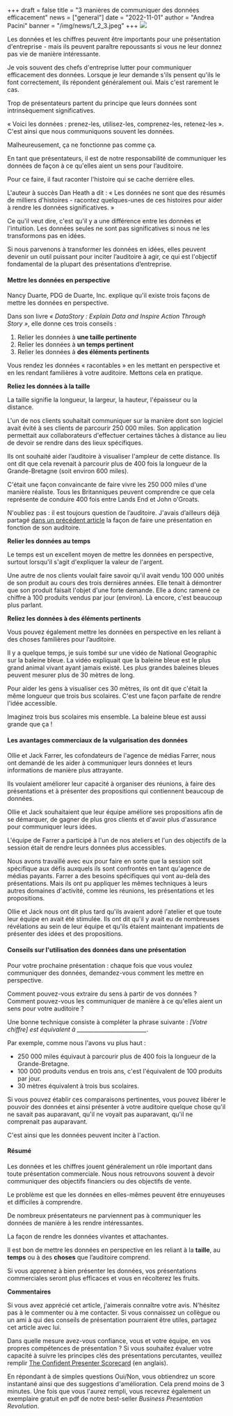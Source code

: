 +++
draft = false
title = "3 manières de communiquer des données efficacement"
news = ["general"]
date = "2022-11-01"
author = "Andrea Pacini"
banner = "/img/news/1_2_3.jpeg"
+++
![](/img/news/1_2_3.jpeg)

Les données et les chiffres peuvent être importants pour une présentation d'entreprise - mais ils peuvent paraître repoussants si vous ne leur donnez pas vie de manière intéressante.

Je vois souvent des chefs d'entreprise lutter pour communiquer efficacement des données. Lorsque je leur demande s'ils pensent qu'ils le font correctement, ils répondent généralement oui. Mais c'est rarement le cas.

Trop de présentateurs partent du principe que leurs données sont intrinsèquement significatives.

« Voici les données : prenez-les, utilisez-les, comprenez-les, retenez-les ». C'est ainsi que nous communiquons souvent les données. 

Malheureusement, ça ne fonctionne pas comme ça. 

En tant que présentateurs, il est de notre responsabilité de communiquer les données de façon à ce qu'elles aient un sens pour l’auditoire. 

Pour ce faire, il faut raconter l'histoire qui se cache derrière elles.

L'auteur à succès Dan Heath a dit : « Les données ne sont que des résumés de milliers d'histoires - racontez quelques-unes de ces histoires pour aider à rendre les données significatives. »

Ce qu'il veut dire, c'est qu'il y a une différence entre les données et l'intuition. Les données seules ne sont pas significatives si nous ne les transformons pas en idées. 

Si nous parvenons à transformer les données en idées, elles peuvent devenir un outil puissant pour inciter l’auditoire à agir, ce qui est l'objectif fondamental de la plupart des présentations d’entreprise.

#### **Mettre les données en perspective**

Nancy Duarte, PDG de Duarte, Inc. explique qu'il existe trois façons de mettre les données en perspective.

Dans son livre *« DataStory : Explain Data and Inspire Action Through Story »*, elle donne ces trois conseils :

1. Relier les données à **une taille pertinente** 
2. Relier les données à **un temps pertinent**
3. Relier les données à **des éléments pertinents**

Vous rendez les données « racontables » en les mettant en perspective et en les rendant familières à votre auditoire. Mettons cela en pratique. 

**Reliez les données à la taille**

La taille signifie la longueur, la largeur, la hauteur, l'épaisseur ou la distance. 

L'un de nos clients souhaitait communiquer sur la manière dont son logiciel avait évité à ses clients de parcourir 250 000 miles. Son application permettait aux collaborateurs d'effectuer certaines tâches à distance au lieu de devoir se rendre dans des lieux spécifiques.

Ils ont souhaité aider l’auditoire à visualiser l'ampleur de cette distance. Ils ont dit que cela revenait à parcourir plus de 400 fois la longueur de la Grande-Bretagne (soit environ 600 miles). 

C'était une façon convaincante de faire vivre les 250 000 miles d'une manière réaliste. Tous les Britanniques peuvent comprendre ce que cela représente de conduire 400 fois entre Lands End et John o'Groats.

N'oubliez pas : il est toujours question de l’auditoire. J'avais d’ailleurs déjà partagé [dans un précédent article](https://www.ideasonstage.fr/news/2022/08/23/2022-11-17-comment_rendre_votre_message_pertinent_pour_votre_auditoire/) la façon de faire une présentation en fonction de son auditoire.

**Relier les données au temps**

Le temps est un excellent moyen de mettre les données en perspective, surtout lorsqu'il s'agit d'expliquer la valeur de l'argent.

Une autre de nos clients voulait faire savoir qu'il avait vendu 100 000 unités de son produit au cours des trois dernières années. Elle tenait à démontrer que son produit faisait l'objet d'une forte demande. Elle a donc ramené ce chiffre à 100 produits vendus par jour (environ). Là encore, c'est beaucoup plus parlant.

**Reliez les données à des éléments pertinents**

Vous pouvez également mettre les données en perspective en les reliant à des choses familières pour l’auditoire.

Il y a quelque temps, je suis tombé sur une vidéo de National Geographic sur la baleine bleue. La vidéo expliquait que la baleine bleue est le plus grand animal vivant ayant jamais existé. Les plus grandes baleines bleues peuvent mesurer plus de 30 mètres de long. 

Pour aider les gens à visualiser ces 30 mètres, ils ont dit que c'était la même longueur que trois bus scolaires. C'est une façon parfaite de rendre l'idée accessible.

Imaginez trois bus scolaires mis ensemble. La baleine bleue est aussi grande que ça !

#### **Les avantages commerciaux de la vulgarisation des données** 

Ollie et Jack Farrer, les cofondateurs de l'agence de médias Farrer, nous ont demandé de les aider à communiquer leurs données et leurs informations de manière plus attrayante.

Ils voulaient améliorer leur capacité à organiser des réunions, à faire des présentations et à présenter des propositions qui contiennent beaucoup de données.

Ollie et Jack souhaitaient que leur équipe améliore ses propositions afin de se démarquer, de gagner de plus gros clients et d'avoir plus d'assurance pour communiquer leurs idées.

L'équipe de Farrer a participé à l'un de nos ateliers et l'un des objectifs de la session était de rendre leurs données plus accessibles.

Nous avons travaillé avec eux pour faire en sorte que la session soit spécifique aux défis auxquels ils sont confrontés en tant qu'agence de médias payants. Farrer a des besoins spécifiques qui vont au-delà des présentations. Mais ils ont pu appliquer les mêmes techniques à leurs autres domaines d'activité, comme les réunions, les présentations et les propositions.

Ollie et Jack nous ont dit plus tard qu'ils avaient adoré l'atelier et que toute leur équipe en avait été stimulée. Ils ont dit qu'il y avait eu de nombreuses révélations au sein de leur équipe et qu'ils étaient maintenant impatients de présenter des idées et des propositions. 

#### **Conseils sur l'utilisation des données dans une présentation**

Pour votre prochaine présentation : chaque fois que vous voulez communiquer des données, demandez-vous comment les mettre en perspective. 

Comment pouvez-vous extraire du sens à partir de vos données ? Comment pouvez-vous les communiquer de manière à ce qu'elles aient un sens pour votre auditoire ?

Une bonne technique consiste à compléter la phrase suivante : *\[Votre chiffre] est équivalent à \_\_\_\_\_\_\_\_\_\_\_\_\_\_\_\_\_\_\_\_\_\_\_\__.*

Par exemple, comme nous l'avons vu plus haut :

* 250 000 miles équivaut à parcourir plus de 400 fois la longueur de la Grande-Bretagne. 
* 100 000 produits vendus en trois ans, c'est l'équivalent de 100 produits par jour. 
* 30 mètres équivalent à trois bus scolaires.

Si vous pouvez établir ces comparaisons pertinentes, vous pouvez libérer le pouvoir des données et ainsi présenter à votre auditoire quelque chose qu'il ne savait pas auparavant, qu'il ne voyait pas auparavant, qu'il ne comprenait pas auparavant.

C'est ainsi que les données peuvent inciter à l'action.

#### **Résumé**

Les données et les chiffres jouent généralement un rôle important dans toute présentation commerciale. Nous nous retrouvons souvent à devoir communiquer des objectifs financiers ou des objectifs de vente.

Le problème est que les données en elles-mêmes peuvent être ennuyeuses et difficiles à comprendre.

De nombreux présentateurs ne parviennent pas à communiquer les données de manière à les rendre intéressantes.

La façon de rendre les données vivantes et attachantes. 

Il est bon de mettre les données en perspective en les reliant à la **taille**, au **temps** ou à des **choses** que l’auditoire comprend.

Si vous apprenez à bien présenter les données, vos présentations commerciales seront plus efficaces et vous en récolterez les fruits.

**Commentaires**

Si vous avez apprécié cet article, j'aimerais connaître votre avis. N'hésitez pas à le commenter ou à me contacter. Si vous connaissez un collègue ou un ami à qui des conseils de présentation pourraient être utiles, partagez cet article avec lui. 

Dans quelle mesure avez-vous confiance, vous et votre équipe, en vos propres compétences de présentation ? Si vous souhaitez évaluer votre capacité à suivre les principes clés des présentations percutantes, veuillez remplir [The Confident Presenter Scorecard](https://presentationscorecard.scoreapp.com/) (en anglais). 

En répondant à de simples questions Oui/Non, vous obtiendrez un score instantané ainsi que des suggestions d'amélioration. Cela prend moins de 3 minutes. Une fois que vous l'aurez rempli, vous recevrez également un exemplaire gratuit en pdf de notre best-seller *Business Presentation Revolution*.